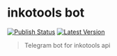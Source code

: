 # inkotools bot
[![Publish Status](https://img.shields.io/github/workflow/status/truman369/inkotools-bot/Publish%20to%20Docker%20Hub?label=publish&logo=docker&style=plastic)](https://hub.docker.com/r/truman369/inkotools-bot/tags)
[![Latest Version](https://img.shields.io/docker/v/truman369/inkotools-bot?label=latest&logo=github&sort=semver&style=plastic)](https://github.com/truman369/inkotools-bot/tags)
> Telegram bot for inkotools api

